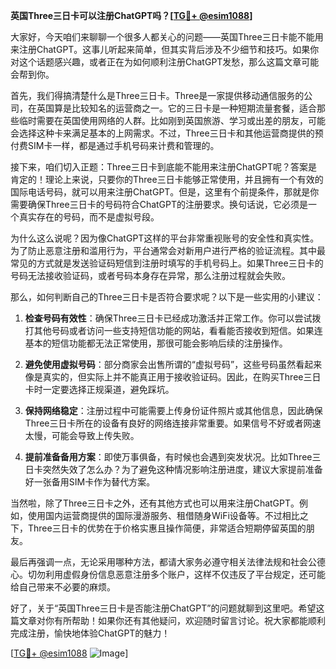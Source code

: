 **英国Three三日卡可以注册ChatGPT吗？[[TG💪+ @esim1088](https://t.me/s/esim1088)]**

大家好，今天咱们来聊聊一个很多人都关心的问题——英国Three三日卡能不能用来注册ChatGPT。这事儿听起来简单，但其实背后涉及不少细节和技巧。如果你对这个话题感兴趣，或者正在为如何顺利注册ChatGPT发愁，那么这篇文章可能会帮到你。

首先，我们得搞清楚什么是Three三日卡。Three是一家提供移动通信服务的公司，在英国算是比较知名的运营商之一。它的三日卡是一种短期流量套餐，适合那些临时需要在英国使用网络的人群。比如刚到英国旅游、学习或出差的朋友，可能会选择这种卡来满足基本的上网需求。不过，Three三日卡和其他运营商提供的预付费SIM卡一样，都是通过手机号码来计费和管理的。

接下来，咱们切入正题：Three三日卡到底能不能用来注册ChatGPT呢？答案是肯定的！理论上来说，只要你的Three三日卡能够正常使用，并且拥有一个有效的国际电话号码，就可以用来注册ChatGPT。但是，这里有个前提条件，那就是你需要确保Three三日卡的号码符合ChatGPT的注册要求。换句话说，它必须是一个真实存在的号码，而不是虚拟号段。

为什么这么说呢？因为像ChatGPT这样的平台非常重视账号的安全性和真实性。为了防止恶意注册和滥用行为，平台通常会对新用户进行严格的验证流程。其中最常见的方式就是发送验证码短信到注册时填写的手机号码上。如果Three三日卡的号码无法接收验证码，或者号码本身存在异常，那么注册过程就会失败。

那么，如何判断自己的Three三日卡是否符合要求呢？以下是一些实用的小建议：

1. **检查号码有效性**：确保Three三日卡已经成功激活并正常工作。你可以尝试拨打其他号码或者访问一些支持短信功能的网站，看看能否接收到短信。如果连基本的短信功能都无法正常使用，那很可能会影响后续的注册操作。
   
2. **避免使用虚拟号码**：部分商家会出售所谓的“虚拟号码”，这些号码虽然看起来像是真实的，但实际上并不能真正用于接收验证码。因此，在购买Three三日卡时一定要选择正规渠道，避免踩坑。

3. **保持网络稳定**：注册过程中可能需要上传身份证件照片或其他信息，因此确保Three三日卡所在的设备有良好的网络连接非常重要。如果信号不好或者网速太慢，可能会导致上传失败。

4. **提前准备备用方案**：即使万事俱备，有时候也会遇到突发状况。比如Three三日卡突然失效了怎么办？为了避免这种情况影响注册进度，建议大家提前准备好一张备用SIM卡作为替代方案。

当然啦，除了Three三日卡之外，还有其他方式也可以用来注册ChatGPT。例如，使用国内运营商提供的国际漫游服务、租借随身WiFi设备等。不过相比之下，Three三日卡的优势在于价格实惠且操作简便，非常适合短期停留英国的朋友。

最后再强调一点，无论采用哪种方法，都请大家务必遵守相关法律法规和社会公德心。切勿利用虚假身份信息恶意注册多个账户，这样不仅违反了平台规定，还可能给自己带来不必要的麻烦。

好了，关于“英国Three三日卡是否能注册ChatGPT”的问题就聊到这里吧。希望这篇文章对你有所帮助！如果你还有其他疑问，欢迎随时留言讨论。祝大家都能顺利完成注册，愉快地体验ChatGPT的魅力！

[[TG💪+ @esim1088](https://t.me/s/esim1088) ![Image](https://i.postimg.cc/4NQfJmqS/Snipaste-2025-05-13-00-14-12.png)]
